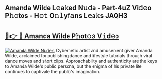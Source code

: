 ## Amanda Wilde L𝚎a𝚔ed N𝚞𝚍e - Part-4uZ Vi𝚍𝚎o P𝚑𝚘tos - H𝚘𝚝 O𝚗𝚕yf𝚊ns L𝚎a𝚔s JAQH3

# <h2><a href="http://kf5jeu.oniu.top/?m=Amanda+Wilde">🔗👉 🔴 Amanda Wilde P𝚑ot𝚘𝚜 V𝚒d𝚎o</a></h2>

[![Amanda Wilde Nu𝚍e𝚜](https://i.imgur.com/0qMVB7G.gif)](http://kf5jeu.oniu.top/?m=Amanda+Wilde)
Cybernetic artist and amusement giver Amanda Wilde, acclaimed for publishing dance and lifestyle tutorials through viral dance moves and short clips. Approachability and authenticity are the keys to Amanda Wilde's public persona, but the enigma of his private life continues to captivate the public's imagination.  
